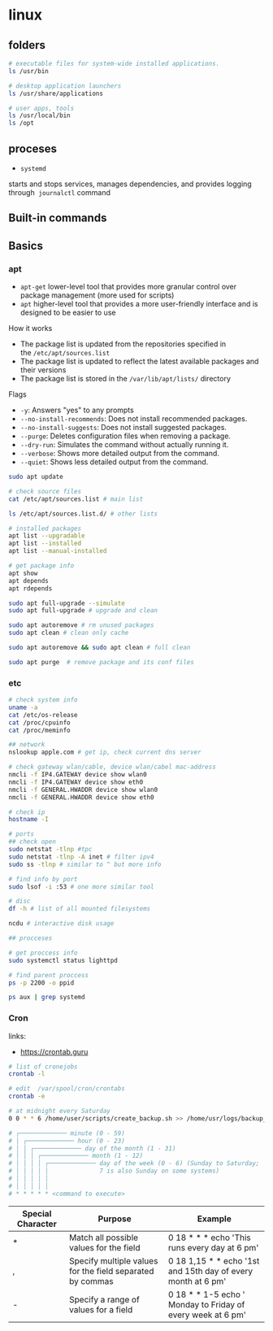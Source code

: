 # linux

## folders

```sh
# executable files for system-wide installed applications.
ls /usr/bin

# desktop application launchers
ls /usr/share/applications

# user apps, tools
ls /usr/local/bin
ls /opt
```

## proceses

- `systemd` 

starts and stops services, manages dependencies, and provides logging through  `journalctl` command

## Built-in commands

## Basics

### apt

- `apt-get` lower-level tool that provides more granular control over package management (more used for scripts)
- `apt` higher-level tool that provides a more user-friendly interface and is designed to be easier to use

How it works

- The package list is updated from the repositories specified in the `/etc/apt/sources.list`
- The package list is updated to reflect the latest available packages and their versions
- The package list is stored in the `/var/lib/apt/lists/` directory

Flags

- `-y`: Answers "yes" to any prompts
- `--no-install-recommends`: Does not install recommended packages.
- `--no-install-suggests`: Does not install suggested packages.
- `--purge`: Deletes configuration files when removing a package.
- `--dry-run`: Simulates the command without actually running it.
- `--verbose`: Shows more detailed output from the command.
- `--quiet`: Shows less detailed output from the command.

```bash
sudo apt update

# check source files
cat /etc/apt/sources.list # main list

ls /etc/apt/sources.list.d/ # other lists

# installed packages
apt list --upgradable
apt list --installed
apt list --manual-installed

# get package info
apt show
apt depends
apt rdepends

sudo apt full-upgrade --simulate
sudo apt full-upgrade # upgrade and clean

sudo apt autoremove # rm unused packages
sudo apt clean # clean only cache

sudo apt autoremove && sudo apt clean # full clean

sudo apt purge  # remove package and its conf files
```

### etc

```bash
# check system info
uname -a
cat /etc/os-release
cat /proc/cpuinfo
cat /proc/meminfo

## network
nslookup apple.com # get ip, check current dns server

# check gateway wlan/cable, device wlan/cabel mac-address
nmcli -f IP4.GATEWAY device show wlan0
nmcli -f IP4.GATEWAY device show eth0
nmcli -f GENERAL.HWADDR device show wlan0
nmcli -f GENERAL.HWADDR device show eth0

# check ip
hostname -I

# ports 
## check open
sudo netstat -tlnp #tpc
sudo netstat -tlnp -A inet # filter ipv4
sudo ss -tlnp # similar to ^ but more info

# find info by port
sudo lsof -i :53 # one more similar tool

# disc
df -h # list of all mounted filesystems

ncdu # interactive disk usage

## procceses

# get proccess info
sudo systemctl status lighttpd

# find parent proccess
ps -p 2200 -o ppid

ps aux | grep systemd
```
### Cron

links:

- https://crontab.guru

```bash
# list of cronejobs
crontab -l

# edit  /var/spool/cron/crontabs 
crontab -e

# at midnight every Saturday
0 0 * * 6 /home/user/scripts/create_backup.sh >> /home/usr/logs/backup_log.txt
```

```bash
# ┌───────────── minute (0 - 59)
# │ ┌───────────── hour (0 - 23)
# │ │ ┌───────────── day of the month (1 - 31)
# │ │ │ ┌───────────── month (1 - 12)
# │ │ │ │ ┌───────────── day of the week (0 - 6) (Sunday to Saturday;
# │ │ │ │ │              7 is also Sunday on some systems)
# │ │ │ │ │
# │ │ │ │ │
# * * * * * <command to execute>
```

| **Special Character** | **Purpose**                                               | **Example**                                                  |
| --------------------- | --------------------------------------------------------- | ------------------------------------------------------------ |
| *                     | Match all possible values for the field                   | 0 18 * * * echo 'This runs every day at 6 pm'                |
| ,                     | Specify multiple values for the field separated by commas | 0 18 1,15 * * echo '1st and 15th day of every month at 6 pm' |
| -                     | Specify a range of values for a field                     | 0 18 * * 1-5 echo ' Monday to Friday of every week at 6 pm'  |
